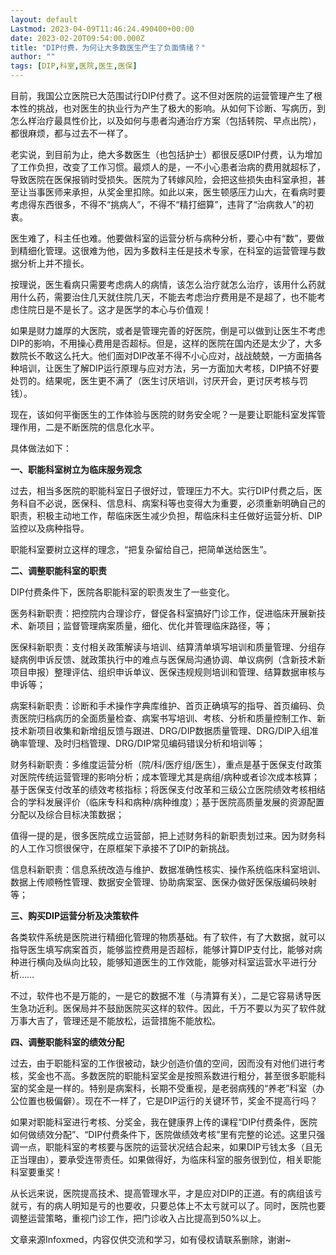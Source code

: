 ```yaml
---
layout: default
Lastmod: 2023-04-09T11:46:24.490400+00:00
date: 2023-02-20T09:54:00.000Z
title: "DIP付费，为何让大多数医生产生了负面情绪？"
author: ""
tags: [DIP,科室,医院,医生,医保]
---
```


目前，我国公立医院已大范围试行DIP付费了。这不但对医院的运营管理产生了根本性的挑战，也对医生的执业行为产生了极大的影响。从如何下诊断、写病历，到怎么样治疗最具性价比，以及如何与患者沟通治疗方案（包括转院、早点出院），都很麻烦，都与过去不一样了。

老实说，到目前为止，绝大多数医生（也包括护士）都很反感DIP付费，认为增加了工作负担，改变了工作习惯。最烦人的是，一不小心患者治病的费用就超标了，导致医院在医保报销时受损失。医院为了转嫁风险，会把这些损失由科室承担，甚至让当事医师来承担，从奖金里扣除。如此以来，医生顿感压力山大，在看病时要考虑得东西很多，不得不“挑病人”，不得不“精打细算”，违背了“治病救人”的初衷。

医生难了，科主任也难。他要做科室的运营分析与病种分析，要心中有“数”，要做到精细化管理。这很难为他，因为多数科主任是技术专家，在科室的运营管理与数据分析上并不擅长。

按理说，医生看病只需要考虑病人的病情，该怎么治疗就怎么治疗，该用什么药就用什么药，需要治住几天就住院几天，不能去考虑治疗费用是不是超了，也不能考虑住院日是不是长了。这才是医学的本心与价值观！

如果是财力雄厚的大医院，或者是管理完善的好医院，倒是可以做到让医生不考虑DIP的影响，不用操心费用是否超标。但是，这样的医院在国内还是太少了，大多数院长不敢这么托大。他们面对DIP改革不得不小心应对，战战兢兢，一方面搞各种培训，让医生了解DIP运行原理与应对方法，另一方面加大考核，DIP搞不好要处罚的。结果呢，医生更不满了（医生讨厌培训，讨厌开会，更讨厌考核与罚钱）。

现在，该如何平衡医生的工作体验与医院的财务安全呢？一是要让职能科室发挥管理作用，二是不断医院的信息化水平。

具体做法如下：

**一、职能科室树立为临床服务观念**

过去，相当多医院的职能科室日子很好过，管理压力不大。实行DIP付费之后，医务科自不必说，医保科、信息科、病案科等也变得大为重要，必须重新明确自己的职责，积极主动地工作，帮临床医生减少负担，帮临床科主任做好运营分析、DIP监控以及病种指导。

职能科室要树立这样的理念，“把复杂留给自己，把简单送给医生”。

**二、调整职能科室的职责**

DIP付费条件下，医院各职能科室的职责发生了一些变化。

医务科新职责：把控院内合理诊疗，督促各科室搞好门诊工作，促进临床开展新技术、新项目；监督管理病案质量，细化、优化并管理临床路径，等；

医保科新职责：支付相关政策解读与培训、结算清单填写培训和质量管理、分组存疑病例申诉反馈、就政策执行中的难点与医保局沟通协调、单议病例（含新技术新项目申报）整理评估、组织申诉单议、医保违规规则培训和管理、结算数据审核与申诉等；

病案科新职责：诊断和手术操作字典库维护、首页正确填写的指导、首页编码、负责医院归档病历的全面质量检查、病案书写培训、考核、分析和质量控制工作、新技术新项目收集和新增组反馈与跟进、DRG/DIP数据质量管理、DRG/DIP入组准确率管理、及时归档管理、DRG/DIP常见编码错误分析和培训等；

财务科新职责：多维度运营分析（院/科/医疗组/医生），重点是基于医保支付政策对医院传统运营管理的影响分析；成本管理尤其是病组/病种或者诊次成本核算；基于医保支付改革的绩效考核指标；将医保支付改革和三级公立医院绩效考核相结合的学科发展评价（临床专科和病种/病种维度）；基于医院高质量发展的资源配置分配以及综合目标决策数据；

值得一提的是，很多医院成立运营部，把上述财务科的新职责划过来。因为财务科的人工作习惯很保守，在原框架下承接不了DIP的新挑战。

信息科新职责：信息系统改造与维护、数据准确性核实、操作系统临床科室培训、数据上传顺畅性管理、数据安全管理、协助病案室、医保办做好医保版编码映射等；

**三、购买DIP运营分析及决策软件**

各类软件系统是医院进行精细化管理的物质基础。有了软件，有了大数据，就可以指导医生填写病案首页，能够监控费用是否超标，能够计算DIP支付比，能够对病种进行横向及纵向比较，能够知道医生的工作效能，能够对科室运营水平进行分析……

不过，软件也不是万能的，一是它的数据不准（与清算有关），二是它容易诱导医生急功近利。医保局并不鼓励医院买这样的软件。因此，千万不要以为买了软件就万事大吉了，管理还是不能放松，运营措施不能放松。

**四、调整职能科室的绩效分配**

过去，由于职能科室的工作很被动，缺少创造价值的空间，因而没有对他们进行考核，奖金也不高。多数医院的职能科室奖金是按照系数进行粗分，甚至很多职能科室的奖金是一样的。特别是病案科，长期不受重视，是老弱病残的“养老”科室（办公位置也极偏僻）。现在不一样了，它是DIP运行的关键环节，奖金不提高行吗？

如果对职能科室进行考核、分奖金，我在健康界上传的课程“DIP付费条件，医院如何做绩效分配”、“DIP付费条件下，医院做绩效考核”里有完整的论述。这里只强调一点，职能科室的考核要与医院的运营状况结合起来，如果DIP亏钱太多（且无正当理由），要承受连带责任。如果做得好，为临床科室的服务很到位，相关职能科室要重奖！

从长远来说，医院提高技术、提高管理水平，才是应对DIP的正道。有的病组该亏就亏，有的病人明知是亏的也要收，只要总体上不太亏就可以了。同时，医院也要调整运营策略，重视门诊工作，把门诊收入占比提高到50%以上。

文章来源Infoxmed，内容仅供交流和学习，如有侵权请联系删除，谢谢~


